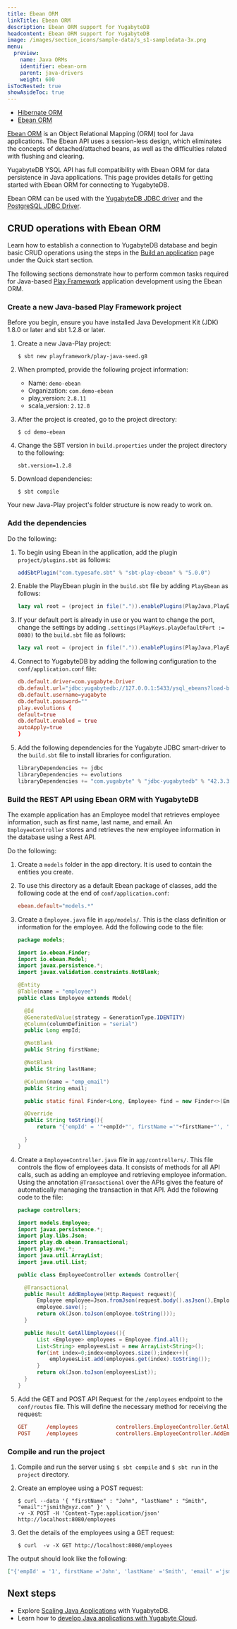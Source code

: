 ```yaml
---
title: Ebean ORM
linkTitle: Ebean ORM
description: Ebean ORM support for YugabyteDB
headcontent: Ebean ORM support for YugabyteDB
image: /images/section_icons/sample-data/s_s1-sampledata-3x.png
menu:
  preview:
    name: Java ORMs
    identifier: ebean-orm
    parent: java-drivers
    weight: 600
isTocNested: true
showAsideToc: true
---
```


<ul class="nav nav-tabs-alt nav-tabs-yb">

  <li >
    <a href="/preview/drivers-orms/java/hibernate" class="nav-link">
      <i class="icon-java-bold" aria-hidden="true"></i>
      Hibernate ORM
    </a>
  </li>

  <li >
    <a href="/preview/drivers-orms/java/ebean/" class="nav-link active">
      <i class="icon-java-bold" aria-hidden="true"></i>
      Ebean ORM
    </a>
  </li>

</ul>

[Ebean ORM](https://ebean.io/) is an Object Relational Mapping (ORM) tool for Java applications. The Ebean API uses a session-less design, which eliminates the concepts of detached/attached beans, as well as the difficulties related with flushing and clearing.

YugabyteDB YSQL API has full compatibility with Ebean ORM for data persistence in Java applications. This page provides details for getting started with Ebean ORM for connecting to YugabyteDB.

Ebean ORM can be used with the [YugabyteDB JDBC driver](../yugabyte-jdbc) and the [PostgreSQL JDBC Driver](../postgres-jdbc).

## CRUD operations with Ebean ORM

Learn how to establish a connection to YugabyteDB database and begin basic CRUD operations using the steps in the [Build an application](/preview/quick-start/build-apps/java/ysql-ebeans/) page under the Quick start section.

The following sections demonstrate how to perform common tasks required for Java-based [Play Framework](https://www.playframework.com/documentation/2.8.x/api/java/index.html) application development using the Ebean ORM.

### Create a new Java-based Play Framework project

Before you begin, ensure you have installed Java Development Kit (JDK) 1.8.0 or later and sbt 1.2.8 or later.

1. Create a new Java-Play project:

    ```shell
    $ sbt new playframework/play-java-seed.g8
    ```

1. When prompted, provide the following project information:

    - Name: `demo-ebean`
    - Organization: `com.demo-ebean`
    - play_version: `2.8.11`
    - scala_version: `2.12.8`

1. After the project is created, go to the project directory:

    ```shell
    $ cd demo-ebean
    ```

1. Change the SBT version in `build.properties` under the project directory to the following:

    ```code
    sbt.version=1.2.8
    ```

1. Download dependencies:

    ```shell
    $ sbt compile
    ```

Your new Java-Play project's folder structure is now ready to work on.

### Add the dependencies

Do the following:

1. To begin using Ebean in the application, add the plugin `project/plugins.sbt` as follows:

    ```sbt
    addSbtPlugin("com.typesafe.sbt" % "sbt-play-ebean" % "5.0.0")
    ```

1. Enable the PlayEbean plugin in the `build.sbt` file by adding `PlayEbean` as follows:

    ```sbt
    lazy val root = (project in file(".")).enablePlugins(PlayJava,PlayEbean)
    ```

1. If your default port is already in use or you want to change the port, change the settings by adding `.settings(PlayKeys.playDefaultPort := 8080)` to the `build.sbt` file as follows:

    ```sbt
    lazy val root = (project in file(".")).enablePlugins(PlayJava,PlayEbean).settings(PlayKeys.playDefaultPort := 8080)
    ```

1. Connect to YugabyteDB by adding the following configuration to the `conf/application.conf` file:

    ```conf
    db.default.driver=com.yugabyte.Driver
    db.default.url="jdbc:yugabytedb://127.0.0.1:5433/ysql_ebeans?load-balance=true"
    db.default.username=yugabyte
    db.default.password=""
    play.evolutions {
    default=true
    db.default.enabled = true
    autoApply=true
    }
    ```

1. Add the following dependencies for the Yugabyte JDBC smart-driver to the `build.sbt` file to install libraries for configuration.

    ```sbt
    libraryDependencies += jdbc
    libraryDependencies += evolutions
    libraryDependencies += "com.yugabyte" % "jdbc-yugabytedb" % "42.3.3"
    ```

### Build the REST API using Ebean ORM with YugabyteDB

The example application has an Employee model that retrieves employee information, such as first name, last name, and email. An `EmployeeController` stores and retrieves the new employee information in the database using a Rest API.

Do the following:

1. Create a `models` folder in the app directory. It is used to contain the entities you create.

1. To use this directory as a default Ebean package of classes, add the following code at the end of `conf/application.conf`:

    ```conf
    ebean.default="models.*"
    ```

1. Create a `Employee.java` file in `app/models/`. This is the class definition or information for the employee. Add the following code to the file:

    ```java
    package models;
    
    import io.ebean.Finder;
    import io.ebean.Model;
    import javax.persistence.*;
    import javax.validation.constraints.NotBlank;
    
    @Entity
    @Table(name = "employee")
    public class Employee extends Model{
    
      @Id
      @GeneratedValue(strategy = GenerationType.IDENTITY)
      @Column(columnDefinition = "serial")
      public Long empId;
    
      @NotBlank
      public String firstName;
    
      @NotBlank
      public String lastName;
    
      @Column(name = "emp_email")
      public String email;
    
      public static final Finder<Long, Employee> find = new Finder<>(Employee.class);
    
      @Override
      public String toString(){
          return "{'empId' = '"+empId+"', firstName ='"+firstName+"', 'lastName'      ='"+lastName+"', 'email' ='"+email+"' }";
    
      }
    }
    ```

1. Create a `EmployeeController.java` file in `app/controllers/`. This file controls the flow of employees data. It consists of methods for all API calls, such as adding an employee and retrieving employee information. Using the annotation `@Transactional` over the APIs gives the feature of automatically managing the transaction in that API. Add the following code to the file:

    ```java
    package controllers;

    import models.Employee; 
    import javax.persistence.*;
    import play.libs.Json;
    import play.db.ebean.Transactional;
    import play.mvc.*;
    import java.util.ArrayList;
    import java.util.List;

    public class EmployeeController extends Controller{

      @Transactional 
      public Result AddEmployee(Http.Request request){      
          Employee employee=Json.fromJson(request.body().asJson(),Employee.class);
          employee.save();
          return ok(Json.toJson(employee.toString()));
      }

      public Result GetAllEmployees(){
          List <Employee> employees = Employee.find.all();
          List<String> employeesList = new ArrayList<String>();
          for(int index=0;index<employees.size();index++){
              employeesList.add(employees.get(index).toString());
          }
          return ok(Json.toJson(employeesList));
      }
    }
    ```

1. Add the GET and POST API Request for the `/employees` endpoint to the `conf/routes` file. This will define the necessary method for receiving the request:

    ```conf
    GET      /employees            controllers.EmployeeController.GetAllEmployees
    POST     /employees            controllers.EmployeeController.AddEmployee(request: Request)
    ```

### Compile and run the project

1. Compile and run the server using `$ sbt compile` and `$ sbt run` in the `project` directory.

1. Create an employee using a POST request:

    ```shell
    $ curl --data '{ "firstName" : "John", "lastName" : "Smith", "email":"jsmith@xyz.com" }' \
    -v -X POST -H 'Content-Type:application/json' http://localhost:8080/employees
    ```

1. Get the details of the employees using a GET request:

    ```shell
    $ curl  -v -X GET http://localhost:8080/employees
    ```

The output should look like the following:

  ```output.json
  ["{'empId' = '1', firstName ='John', 'lastName' ='Smith', 'email' ='jsmith@xyz.com' }"]
  ```

## Next steps

- Explore [Scaling Java Applications](/preview/explore/linear-scalability) with YugabyteDB.
- Learn how to [develop Java applications with Yugabyte Cloud](/preview/yugabyte-cloud/cloud-quickstart/cloud-build-apps/cloud-ysql-yb-jdbc/).
